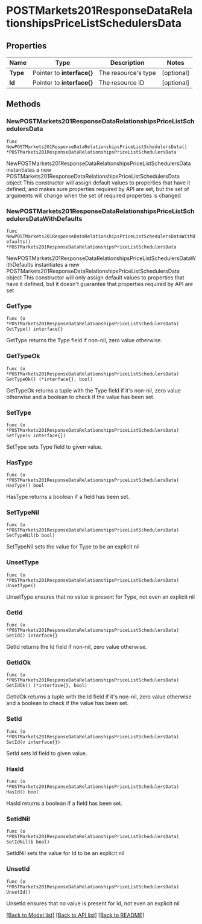 # POSTMarkets201ResponseDataRelationshipsPriceListSchedulersData

## Properties

Name | Type | Description | Notes
------------ | ------------- | ------------- | -------------
**Type** | Pointer to **interface{}** | The resource&#39;s type | [optional] 
**Id** | Pointer to **interface{}** | The resource ID | [optional] 

## Methods

### NewPOSTMarkets201ResponseDataRelationshipsPriceListSchedulersData

`func NewPOSTMarkets201ResponseDataRelationshipsPriceListSchedulersData() *POSTMarkets201ResponseDataRelationshipsPriceListSchedulersData`

NewPOSTMarkets201ResponseDataRelationshipsPriceListSchedulersData instantiates a new POSTMarkets201ResponseDataRelationshipsPriceListSchedulersData object
This constructor will assign default values to properties that have it defined,
and makes sure properties required by API are set, but the set of arguments
will change when the set of required properties is changed

### NewPOSTMarkets201ResponseDataRelationshipsPriceListSchedulersDataWithDefaults

`func NewPOSTMarkets201ResponseDataRelationshipsPriceListSchedulersDataWithDefaults() *POSTMarkets201ResponseDataRelationshipsPriceListSchedulersData`

NewPOSTMarkets201ResponseDataRelationshipsPriceListSchedulersDataWithDefaults instantiates a new POSTMarkets201ResponseDataRelationshipsPriceListSchedulersData object
This constructor will only assign default values to properties that have it defined,
but it doesn't guarantee that properties required by API are set

### GetType

`func (o *POSTMarkets201ResponseDataRelationshipsPriceListSchedulersData) GetType() interface{}`

GetType returns the Type field if non-nil, zero value otherwise.

### GetTypeOk

`func (o *POSTMarkets201ResponseDataRelationshipsPriceListSchedulersData) GetTypeOk() (*interface{}, bool)`

GetTypeOk returns a tuple with the Type field if it's non-nil, zero value otherwise
and a boolean to check if the value has been set.

### SetType

`func (o *POSTMarkets201ResponseDataRelationshipsPriceListSchedulersData) SetType(v interface{})`

SetType sets Type field to given value.

### HasType

`func (o *POSTMarkets201ResponseDataRelationshipsPriceListSchedulersData) HasType() bool`

HasType returns a boolean if a field has been set.

### SetTypeNil

`func (o *POSTMarkets201ResponseDataRelationshipsPriceListSchedulersData) SetTypeNil(b bool)`

 SetTypeNil sets the value for Type to be an explicit nil

### UnsetType
`func (o *POSTMarkets201ResponseDataRelationshipsPriceListSchedulersData) UnsetType()`

UnsetType ensures that no value is present for Type, not even an explicit nil
### GetId

`func (o *POSTMarkets201ResponseDataRelationshipsPriceListSchedulersData) GetId() interface{}`

GetId returns the Id field if non-nil, zero value otherwise.

### GetIdOk

`func (o *POSTMarkets201ResponseDataRelationshipsPriceListSchedulersData) GetIdOk() (*interface{}, bool)`

GetIdOk returns a tuple with the Id field if it's non-nil, zero value otherwise
and a boolean to check if the value has been set.

### SetId

`func (o *POSTMarkets201ResponseDataRelationshipsPriceListSchedulersData) SetId(v interface{})`

SetId sets Id field to given value.

### HasId

`func (o *POSTMarkets201ResponseDataRelationshipsPriceListSchedulersData) HasId() bool`

HasId returns a boolean if a field has been set.

### SetIdNil

`func (o *POSTMarkets201ResponseDataRelationshipsPriceListSchedulersData) SetIdNil(b bool)`

 SetIdNil sets the value for Id to be an explicit nil

### UnsetId
`func (o *POSTMarkets201ResponseDataRelationshipsPriceListSchedulersData) UnsetId()`

UnsetId ensures that no value is present for Id, not even an explicit nil

[[Back to Model list]](../README.md#documentation-for-models) [[Back to API list]](../README.md#documentation-for-api-endpoints) [[Back to README]](../README.md)



